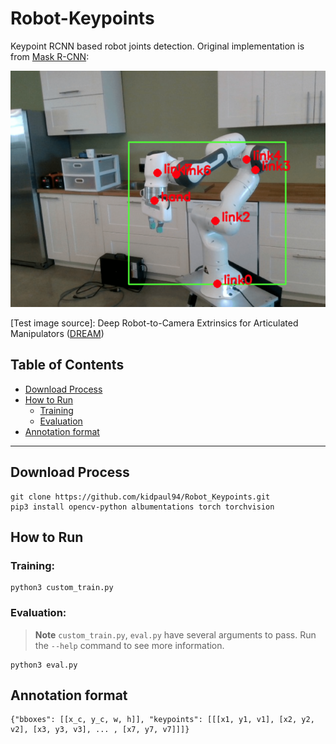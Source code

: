 # Robot-Keypoints

Keypoint RCNN based robot joints detection. Original implementation is from [Mask R-CNN](https://arxiv.org/abs/1703.06870):

![Example 0](./images/visualized_result_000045.png)

[Test image source]: Deep Robot-to-Camera Extrinsics for Articulated Manipulators ([DREAM](https://github.com/NVlabs/DREAM))


## Table of Contents

- [Download Process](#download-process)
- [How to Run](#how-to-run)
    - [Training](#training)
    - [Evaluation](#evaluation)
- [Annotation format](#annotation-format)

---

## Download Process

    git clone https://github.com/kidpaul94/Robot_Keypoints.git
    pip3 install opencv-python albumentations torch torchvision

## How to Run

### Training:

    python3 custom_train.py 

### Evaluation:

> **Note**
`custom_train.py`, `eval.py` have several arguments to pass. Run the `--help` command to see more information.

    python3 eval.py 

## Annotation format

    {"bboxes": [[x_c, y_c, w, h]], "keypoints": [[[x1, y1, v1], [x2, y2, v2], [x3, y3, v3], ... , [x7, y7, v7]]]}

